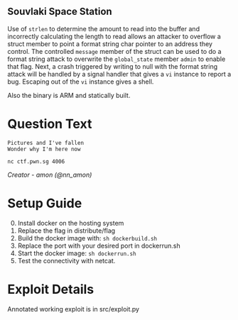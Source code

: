 Souvlaki Space Station
---------

Use of `strlen` to determine the amount to read into the buffer and
incorrectly calculating the length to read allows an attacker to overflow a
struct member to point a format string char pointer to an address they control.
The controlled `message` member of the struct can be used to do a format string
attack to overwrite the `global_state` member `admin` to enable that flag.
Next, a crash triggered by writing to null with the format string attack will
be handled by a signal handler that gives a `vi` instance to report a bug.
Escaping out of the `vi` instance gives a shell.

Also the binary is ARM and statically built.

# Question Text

```
Pictures and I've fallen
Wonder why I'm here now

nc ctf.pwn.sg 4006
```

*Creator -  amon (@nn_amon)*

# Setup Guide

0. Install docker on the hosting system
1. Replace the flag in distribute/flag
2. Build the docker image with: `sh dockerbuild.sh`
3. Replace the port with your desired port in dockerrun.sh
4. Start the docker image: `sh dockerrun.sh`
5. Test the connectivity with netcat.

# Exploit Details

Annotated working exploit is in src/exploit.py
